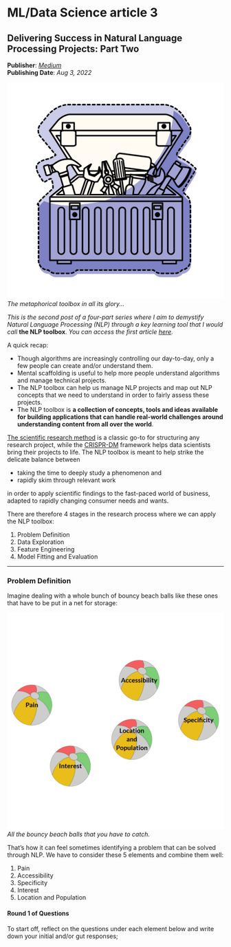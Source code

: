 # ML/Data Science article 3

## Delivering Success in Natural Language Processing Projects: Part Two

**Publisher**: [*Medium*](https://medium.com/@ceethinwa/delivering-success-in-natural-language-processing-projects-part-two-897e616bc8e2) <br>
**Publishing Date**: *Aug 3, 2022*

![nlp chatbot](../images/nlp-toolbox.svg) <br>
*The metaphorical toolbox in all its glory...*

*This is the second post of a four-part series where I aim to demystify Natural Language Processing (NLP) through a key 
learning tool that I would call* **the NLP toolbox**. *You can access the first article
[here](https://medium.com/@ceethinwa/delivering-success-in-natural-language-processing-projects-part-one-40c4775cf6a9).*

A quick recap:

* Though algorithms are increasingly controlling our day-to-day, only a few people can create and/or understand them.
* Mental scaffolding is useful to help more people understand algorithms and manage technical projects.
* The NLP toolbox can help us manage NLP projects and map out NLP concepts that we need to understand in order to fairly assess these projects.
* The NLP toolbox is **a collection of concepts, tools and ideas available for building applications that can handle real-world challenges around understanding content from all over the world**.

[The scientific research method](https://uedufy.com/the-scientific-method-definition-steps-role-in-research/) is a classic
go-to for structuring any research project, while the [CRISPR-DM](https://www.datasciencecentral.com/crisp-dm-a-standard-methodology-to-ensure-a-good-outcome/)
framework helps data scientists bring their projects to life. The NLP toolbox is meant to help strike the delicate balance between

* taking the time to deeply study a phenomenon and
* rapidly skim through relevant work

in order to apply scientific findings to the fast-paced world of business, adapted to rapidly changing consumer needs and wants.

There are therefore 4 stages in the research process where we can apply the NLP toolbox:

1. Problem Definition
2. Data Exploration
3. Feature Engineering
4. Model Fitting and Evaluation

****

### Problem Definition

Imagine dealing with a whole bunch of bouncy beach balls like these ones that have to be put in a net for storage:

![bouncy beach balls](../images/beach-balls-1.svg)<br>
*All the bouncy beach balls that you have to catch.*

That’s how it can feel sometimes identifying a problem that can be solved through NLP. We have to consider these 5 elements and combine them well:

1. Pain
2. Accessibility
3. Specificity
4. Interest
5. Location and Population

#### Round 1 of Questions

To start off, reflect on the questions under each element below and write down your initial and/or gut responses;


